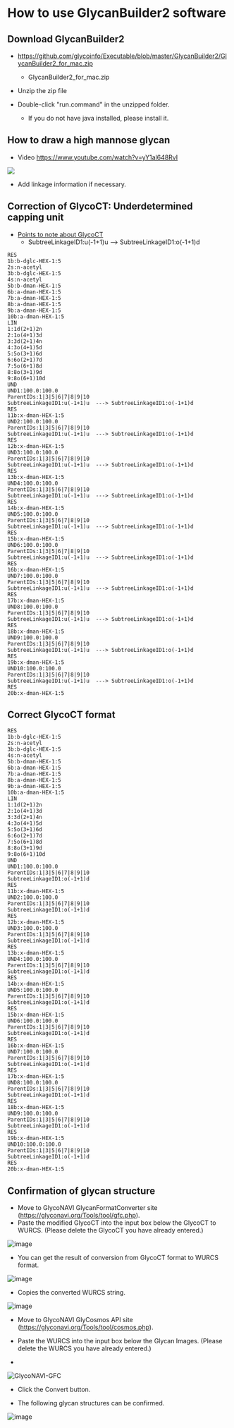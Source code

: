 # How to use GlycanBuilder2 software

## Download GlycanBuilder2

* https://github.com/glycoinfo/Executable/blob/master/GlycanBuilder2/GlycanBuilder2_for_mac.zip
  * GlycanBuilder2_for_mac.zip

* Unzip the zip file
* Double-click "run.command" in the unzipped folder.
  * If you do not have java installed, please install it.


## How to draw a high mannose glycan

* Video https://www.youtube.com/watch?v=yY1al648RvI


[![](https://img.youtube.com/vi/yY1al648RvI/0.jpg)](https://www.youtube.com/watch?v=yY1al648RvI)


* Add linkage information if necessary.

## Correction of GlycoCT: Underdetermined capping unit

* [Points to note about GlycoCT](https://glic.glycoinfo.org/documentation/carbohydrate_sequence/PointsToNoteAboutGlycoCT/)
  * SubtreeLinkageID1:u(-1+1)u --> SubtreeLinkageID1:o(-1+1)d

```
RES
1b:b-dglc-HEX-1:5
2s:n-acetyl
3b:b-dglc-HEX-1:5
4s:n-acetyl
5b:b-dman-HEX-1:5
6b:a-dman-HEX-1:5
7b:a-dman-HEX-1:5
8b:a-dman-HEX-1:5
9b:a-dman-HEX-1:5
10b:a-dman-HEX-1:5
LIN
1:1d(2+1)2n
2:1o(4+1)3d
3:3d(2+1)4n
4:3o(4+1)5d
5:5o(3+1)6d
6:6o(2+1)7d
7:5o(6+1)8d
8:8o(3+1)9d
9:8o(6+1)10d
UND
UND1:100.0:100.0
ParentIDs:1|3|5|6|7|8|9|10
SubtreeLinkageID1:u(-1+1)u  ---> SubtreeLinkageID1:o(-1+1)d
RES
11b:x-dman-HEX-1:5
UND2:100.0:100.0
ParentIDs:1|3|5|6|7|8|9|10
SubtreeLinkageID1:u(-1+1)u  ---> SubtreeLinkageID1:o(-1+1)d
RES
12b:x-dman-HEX-1:5
UND3:100.0:100.0
ParentIDs:1|3|5|6|7|8|9|10
SubtreeLinkageID1:u(-1+1)u  ---> SubtreeLinkageID1:o(-1+1)d
RES
13b:x-dman-HEX-1:5
UND4:100.0:100.0
ParentIDs:1|3|5|6|7|8|9|10
SubtreeLinkageID1:u(-1+1)u  ---> SubtreeLinkageID1:o(-1+1)d
RES
14b:x-dman-HEX-1:5
UND5:100.0:100.0
ParentIDs:1|3|5|6|7|8|9|10
SubtreeLinkageID1:u(-1+1)u  ---> SubtreeLinkageID1:o(-1+1)d
RES
15b:x-dman-HEX-1:5
UND6:100.0:100.0
ParentIDs:1|3|5|6|7|8|9|10
SubtreeLinkageID1:u(-1+1)u  ---> SubtreeLinkageID1:o(-1+1)d
RES
16b:x-dman-HEX-1:5
UND7:100.0:100.0
ParentIDs:1|3|5|6|7|8|9|10
SubtreeLinkageID1:u(-1+1)u  ---> SubtreeLinkageID1:o(-1+1)d
RES
17b:x-dman-HEX-1:5
UND8:100.0:100.0
ParentIDs:1|3|5|6|7|8|9|10
SubtreeLinkageID1:u(-1+1)u  ---> SubtreeLinkageID1:o(-1+1)d
RES
18b:x-dman-HEX-1:5
UND9:100.0:100.0
ParentIDs:1|3|5|6|7|8|9|10
SubtreeLinkageID1:u(-1+1)u  ---> SubtreeLinkageID1:o(-1+1)d
RES
19b:x-dman-HEX-1:5
UND10:100.0:100.0
ParentIDs:1|3|5|6|7|8|9|10
SubtreeLinkageID1:u(-1+1)u  ---> SubtreeLinkageID1:o(-1+1)d
RES
20b:x-dman-HEX-1:5
```


## Correct GlycoCT format

```
RES
1b:b-dglc-HEX-1:5
2s:n-acetyl
3b:b-dglc-HEX-1:5
4s:n-acetyl
5b:b-dman-HEX-1:5
6b:a-dman-HEX-1:5
7b:a-dman-HEX-1:5
8b:a-dman-HEX-1:5
9b:a-dman-HEX-1:5
10b:a-dman-HEX-1:5
LIN
1:1d(2+1)2n
2:1o(4+1)3d
3:3d(2+1)4n
4:3o(4+1)5d
5:5o(3+1)6d
6:6o(2+1)7d
7:5o(6+1)8d
8:8o(3+1)9d
9:8o(6+1)10d
UND
UND1:100.0:100.0
ParentIDs:1|3|5|6|7|8|9|10
SubtreeLinkageID1:o(-1+1)d
RES
11b:x-dman-HEX-1:5
UND2:100.0:100.0
ParentIDs:1|3|5|6|7|8|9|10
SubtreeLinkageID1:o(-1+1)d
RES
12b:x-dman-HEX-1:5
UND3:100.0:100.0
ParentIDs:1|3|5|6|7|8|9|10
SubtreeLinkageID1:o(-1+1)d
RES
13b:x-dman-HEX-1:5
UND4:100.0:100.0
ParentIDs:1|3|5|6|7|8|9|10
SubtreeLinkageID1:o(-1+1)d
RES
14b:x-dman-HEX-1:5
UND5:100.0:100.0
ParentIDs:1|3|5|6|7|8|9|10
SubtreeLinkageID1:o(-1+1)d
RES
15b:x-dman-HEX-1:5
UND6:100.0:100.0
ParentIDs:1|3|5|6|7|8|9|10
SubtreeLinkageID1:o(-1+1)d
RES
16b:x-dman-HEX-1:5
UND7:100.0:100.0
ParentIDs:1|3|5|6|7|8|9|10
SubtreeLinkageID1:o(-1+1)d
RES
17b:x-dman-HEX-1:5
UND8:100.0:100.0
ParentIDs:1|3|5|6|7|8|9|10
SubtreeLinkageID1:o(-1+1)d
RES
18b:x-dman-HEX-1:5
UND9:100.0:100.0
ParentIDs:1|3|5|6|7|8|9|10
SubtreeLinkageID1:o(-1+1)d
RES
19b:x-dman-HEX-1:5
UND10:100.0:100.0
ParentIDs:1|3|5|6|7|8|9|10
SubtreeLinkageID1:o(-1+1)d
RES
20b:x-dman-HEX-1:5
```

## Confirmation of glycan structure

* Move to GlycoNAVI GlycanFormatConverter site (https://glyconavi.org/Tools/tool/gfc.php).
* Paste the modified GlycoCT into the input box below the GlycoCT to WURCS. (Please delete the GlycoCT you have already entered.) 

![image](https://user-images.githubusercontent.com/2530360/118645479-f3dd6c80-b819-11eb-9116-5d21170a383d.png)

* You can get the result of conversion from GlycoCT format to WURCS format.

![image](https://user-images.githubusercontent.com/2530360/118644871-3783a680-b819-11eb-84e8-a74cec5813ca.png)

* Copies the converted WURCS string.

![image](https://user-images.githubusercontent.com/2530360/118644989-53874800-b819-11eb-9903-52eb94c5f2a7.png)


* Move to GlycoNAVI GlyCosmos API site (https://glyconavi.org/Tools/tool/cosmos.php).

* Paste the WURCS into the input box below the Glycan Images. (Please delete the WURCS you have already entered.)
* 
![GlycoNAVI-GFC](https://user-images.githubusercontent.com/2530360/118644344-ad3b4280-b818-11eb-8ca0-f3c49e494391.png)

* Click the Convert button.

* The following glycan structures can be confirmed.

![image](https://user-images.githubusercontent.com/2530360/118645271-ac56e080-b819-11eb-9003-5defb786932c.png)





